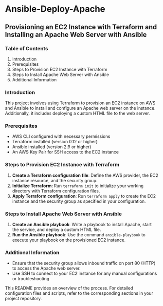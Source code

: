 # Ansible-Deploy-Apache

## Provisioning an EC2 Instance with Terraform and Installing an Apache Web Server with Ansible

### Table of Contents
1. Introduction
2. Prerequisites
3. Steps to Provision EC2 Instance with Terraform
4. Steps to Install Apache Web Server with Ansible
5. Additional Information

### Introduction
This project involves using Terraform to provision an EC2 instance on AWS and Ansible to install and configure an Apache web server on the instance. Additionally, it includes deploying a custom HTML file to the web server.

### Prerequisites
- AWS CLI configured with necessary permissions
- Terraform installed (version 0.12 or higher)
- Ansible installed (version 2.9 or higher)
- An AWS Key Pair for SSH access to the EC2 instance

### Steps to Provision EC2 Instance with Terraform
1. **Create a Terraform configuration file**: Define the AWS provider, the EC2 instance resource, and the security group.
2. **Initialize Terraform**: Run `terraform init` to initialize your working directory with Terraform configuration files.
3. **Apply Terraform configuration**: Run `terraform apply` to create the EC2 instance and the security group as specified in your configuration.

### Steps to Install Apache Web Server with Ansible
1. **Create an Ansible playbook**: Write a playbook to install Apache, start the service, and deploy a custom HTML file.
2. **Run the Ansible playbook**: Use the command `ansible-playbook` to execute your playbook on the provisioned EC2 instance.

### Additional Information
- Ensure that the security group allows inbound traffic on port 80 (HTTP) to access the Apache web server.
- Use SSH to connect to your EC2 instance for any manual configurations or troubleshooting.

This README provides an overview of the process. For detailed configuration files and scripts, refer to the corresponding sections in your project repository.
